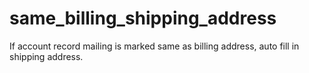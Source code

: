 # same_billing_shipping_address
If account record mailing is marked same as billing address, auto fill in shipping address. 
